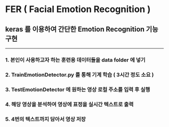 # FER ( Facial Emotion Recognition )
## keras 를 이용하여 간단한 Emotion Recognition 기능 구현
***
### 1. 본인이 사용하고자 하는 훈련용 데이터들을 data folder 에 넣기
### 2. TrainEmotionDetector.py 를 통해 기계 학습 ( 3시간 정도 소요 )
### 3. TestEmotionDetector 에 원하는 영상 로컬 주소를 입력 후 실행
### 4. 해당 영상을 분석하여 영상에 표정을 실시간 텍스트로 출력
### 5. 4번의 텍스트까지 담아서 영상 저장